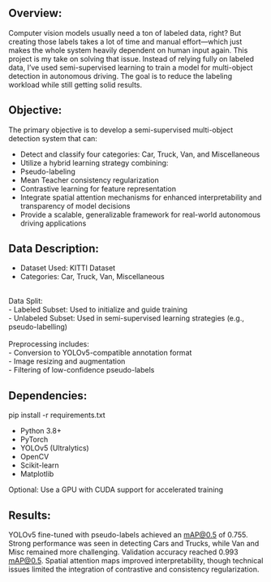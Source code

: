 ## Overview: 
Computer vision models usually need a ton of labeled data, right? But creating those labels takes a lot of time and manual effort—which just makes the whole system heavily dependent on human input again. This project is my take on solving that issue.
Instead of relying fully on labeled data, I’ve used semi-supervised learning to train a model for multi-object detection in autonomous driving. The goal is to reduce the labeling workload while still getting solid results.

## Objective: 
The primary objective is to develop a semi-supervised multi-object detection system that can: <br/>
- Detect and classify four categories: Car, Truck, Van, and Miscellaneous  <br/>
- Utilize a hybrid learning strategy combining: <br/>
- Pseudo-labeling <br/>
- Mean Teacher consistency regularization <br/>
- Contrastive learning for feature representation <br/>
- Integrate spatial attention mechanisms for enhanced interpretability and transparency of model decisions <br/>
- Provide a scalable, generalizable framework for real-world autonomous driving applications <br/>

## Data Description: 
- Dataset Used: KITTI Dataset <br/>
- Categories: Car, Truck, Van, Miscellaneous <br/>
<br/>
Data Split: <br/>
- Labeled Subset: Used to initialize and guide training <br/>
- Unlabeled Subset: Used in semi-supervised learning strategies (e.g., pseudo-labelling) <br/>
 <br/>
Preprocessing includes: <br/>
- Conversion to YOLOv5-compatible annotation format <br/>
- Image resizing and augmentation <br/>
- Filtering of low-confidence pseudo-labels <br/>

## Dependencies: 
pip install -r requirements.txt

- Python 3.8+  <br/>
- PyTorch  <br/>
- YOLOv5 (Ultralytics)  <br/>
- OpenCV  <br/>
- Scikit-learn  <br/>
- Matplotlib  <br/>

Optional: Use a GPU with CUDA support for accelerated training

## Results:

YOLOv5 fine-tuned with pseudo-labels achieved an mAP@0.5 of 0.755. Strong performance was seen in detecting Cars and Trucks, while Van and Misc remained more challenging. Validation accuracy reached 0.993 mAP@0.5. Spatial attention maps improved interpretability, though technical issues limited the integration of contrastive and consistency regularization.

